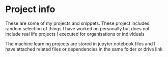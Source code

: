 # Project info
These are some of my projects and snippets. These project includes random selection of things I have worked on personally but does not include real life projects I executed for organisations or individuals

The machine learning projects are stored in jupyter notebook files and I have attached related files or dependencies in the same folder or drive link
